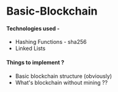 # Basic-Blockchain
#### Technologies used - 
* Hashing Functions - sha256 
* Linked Lists

#### Things to implement ? 
* Basic blockchain structure (obviously)
* What's blockchain without mining ?? 
